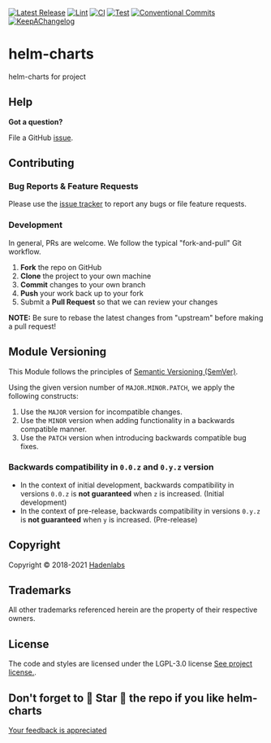 <!--


  ** DO NOT EDIT THIS FILE
  **
  ** 1) Make all changes to `README.yaml`
  ** 2) Run`make readme` to rebuild this file.
  **
  ** (We maintain HUNDREDS of open source projects. This is how we maintain our sanity.)
  **


  -->

 



 <!-- Space: HELM-CHARTS --> 

 <!-- Title: readme --> 



 [![Latest Release](https://img.shields.io/github/release/hadenlabs/helm-charts)](https://github.com/hadenlabs/helm-charts/releases) [![Lint](https://img.shields.io/github/workflow/status/hadenlabs/helm-charts/lint-code)](https://github.com/hadenlabs/helm-charts/actions?workflow=lint-code) [![CI](https://img.shields.io/github/workflow/status/hadenlabs/helm-charts/ci)](https://github.com/hadenlabs/helm-charts/actions?workflow=ci) [![Test](https://img.shields.io/github/workflow/status/hadenlabs/helm-charts/test)](https://github.com/hadenlabs/helm-charts/actions?workflow=test) [![Conventional Commits](https://img.shields.io/badge/Conventional%20Commits-1.0.0-yellow)](https://conventionalcommits.org) [![KeepAChangelog](https://img.shields.io/badge/Keep%20A%20Changelog-1.0.0-%23E05735)](https://keepachangelog.com)

# helm-charts

 
helm-charts for project 




























## Help

**Got a question?**

File a GitHub [issue](https://github.com/hadenlabs/helm-charts/issues).

## Contributing

### Bug Reports & Feature Requests

Please use the [issue tracker](https://github.com/hadenlabs/helm-charts/issues) to report any bugs or file feature requests.

### Development

In general, PRs are welcome. We follow the typical "fork-and-pull" Git workflow.

1.  **Fork** the repo on GitHub
2.  **Clone** the project to your own machine
3.  **Commit** changes to your own branch
4.  **Push** your work back up to your fork
5.  Submit a **Pull Request** so that we can review your changes

**NOTE:** Be sure to rebase the latest changes from "upstream" before making a pull request!

## Module Versioning

This Module follows the principles of [Semantic Versioning (SemVer)](https://semver.org/).

Using the given version number of `MAJOR.MINOR.PATCH`, we apply the following constructs:

1. Use the `MAJOR` version for incompatible changes.
1. Use the `MINOR` version when adding functionality in a backwards compatible manner.
1. Use the `PATCH` version when introducing backwards compatible bug fixes.

### Backwards compatibility in `0.0.z` and `0.y.z` version

- In the context of initial development, backwards compatibility in versions `0.0.z` is **not guaranteed** when `z` is
  increased. (Initial development)
- In the context of pre-release, backwards compatibility in versions `0.y.z` is **not guaranteed** when `y` is
  increased. (Pre-release)




## Copyright

Copyright © 2018-2021 [Hadenlabs](https://hadenlabs.com)



## Trademarks

All other trademarks referenced herein are the property of their respective owners.






## License

The code and styles are licensed under the LGPL-3.0 license [See project license.](LICENSE).



## Don't forget to 🌟 Star 🌟 the repo if you like helm-charts

[Your feedback is appreciated](https://github.com/hadenlabs/helm-charts/issues)
